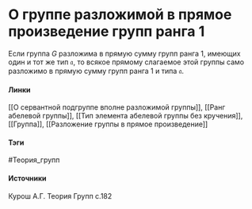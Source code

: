# О группе разложимой в прямое произведение групп ранга 1
Если группа $G$ разложима в прямую сумму групп ранга 1, имеющих один и тот же тип $\mathfrak{a}$, то всякое прямому слагаемое этой группы само разложимо в прямую сумму групп ранга 1 и типа $\mathfrak{a}$.

#### Линки
 [[О сервантной подгруппе вполне разложимой группы]],
 [[Ранг абелевой группы]],
 [[Тип элемента абелевой группы без кручения]],
 [[Группа]],
 [[Разложение группы в прямое произведение]]
#### Тэги
 #Теория_групп 
#### Источники
 Курош А.Г. Теория Групп с.182